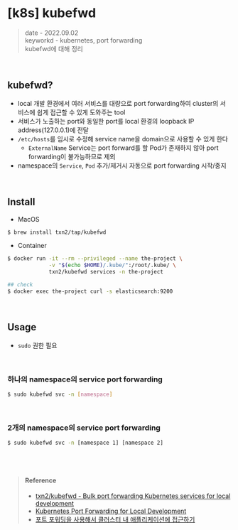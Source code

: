 # [k8s] kubefwd
> date - 2022.09.02  
> keyworkd - kubernetes, port forwarding  
> kubefwd에 대해 정리  

<br>

## kubefwd?
* local 개발 환경에서 여러 서비스를 대량으로 port forwarding하여 cluster의 서비스에 쉽게 접근할 수 있게 도와주는 tool
* 서비스가 노출하는 port와 동일한 port를 local 환경의 loopback IP address(127.0.0.1)에 전달
* `/etc/hosts`를 임시로 수정해 service name을 domain으로 사용할 수 있게 한다
  * `ExternalName` Service는 port forward를 할 Pod가 존재하지 않아 port forwarding이 불가능하므로 제외
* namespace의 `Service`, `Pod` 추가/제거시 자동으로 port forwarding 시작/중지


<br>

## Install
* MacOS
```sh
$ brew install txn2/tap/kubefwd
```

* Container
```sh
$ docker run -it --rm --privileged --name the-project \
             -v "$(echo $HOME)/.kube/":/root/.kube/ \
             txn2/kubefwd services -n the-project

## check
$ docker exec the-project curl -s elasticsearch:9200
```


<br>

## Usage
* `sudo` 권한 필요

<br>

### 하나의 namespace의 service port forwarding
```sh
$ sudo kubefwd svc -n [namespace]
```

<br>

### 2개의 namespace의 service port forwarding
```sh
$ sudo kubefwd svc -n [namespace 1] [namespace 2]
```


<br><br>

> #### Reference
> * [txn2/kubefwd - Bulk port forwarding Kubernetes services for local development](https://github.com/txn2/kubefwd)
> * [Kubernetes Port Forwarding for Local Development](https://imti.co/kubernetes-port-forwarding/)
> * [포트 포워딩을 사용해서 클러스터 내 애플리케이션에 접근하기](https://kubernetes.io/ko/docs/tasks/access-application-cluster/port-forward-access-application-cluster/)
